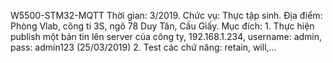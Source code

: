 ﻿W5500-STM32-MQTT
Thời gian: 3/2019.
Chức vụ: Thực tập sinh.
Địa điểm: Phòng Vlab, công ti 3S, ngõ 78 Duy Tân, Cầu Giấy.
Mục đích: 1. Thực hiện publish một bản tin lên server của công ty, 192.168.1.234, username: admin, pass: admin123 (25/03/2019)
          2. Test các chứ năng: retain, will,...